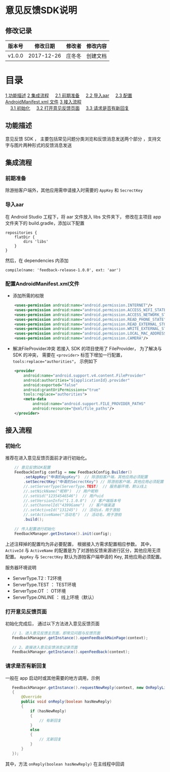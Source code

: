 
意见反馈SDK说明
==========================

## 修改记录

版本号  |   修改日期    |   修改者  |   修改内容
--------|---------------|-----------|-------------------------
v1.0.0  |   2017-12-26  |   庄冬冬  |   创建文档


# 目录
[1 功能描述](#功能描述)
[2 集成流程](#集成流程)
&nbsp;&nbsp;&nbsp;&nbsp;[2.1 前期准备](#前期准备)
&nbsp;&nbsp;&nbsp;&nbsp;[2.2 导入aar](#导入aar)
&nbsp;&nbsp;&nbsp;&nbsp;[2.3 配置 AndroidManifest.xml 文件](#%E9%85%8D%E7%BD%AEandroidmanifestxml%E6%96%87%E4%BB%B6) 
[3 接入流程](#接入流程)  
&nbsp;&nbsp;&nbsp;&nbsp;[3.1 初始化](#初始化)
&nbsp;&nbsp;&nbsp;&nbsp;[3.2 打开意见反馈页面](#打开意见反馈页面)
&nbsp;&nbsp;&nbsp;&nbsp;[3.3 请求是否有新回复](#请求是否有新回复)


## 功能描述
意见反馈 SDK ， 主要包括常见问题分类浏览和反馈消息发送两个部分 ，支持文字与图片两种形式的反馈消息发送

## 集成流程
### 前期准备
除游拍客户端外，其他应用需申请接入时需要的 `AppKey` 和 `SecrectKey`

### 导入aar
在 Android Studio 工程下，将 aar 文件放入 libs 文件夹下， 修改在主项目 app 文件夹下的 build.gradle，添加以下配置
``` 
repositories {  
    flatDir {  
        dirs 'libs'  
    }  
} 
```
然后，在 dependencies 内添加
``` 
compile(name: 'feedback-release-1.0.0', ext: 'aar')  
```

### 配置AndroidManifest.xml文件
- 添加所需的权限
``` xml
    <uses-permission android:name="android.permission.INTERNET"/>
    <uses-permission android:name="android.permission.ACCESS_WIFI_STATE"/>
    <uses-permission android:name="android.permission.ACCESS_NETWORK_STATE"/>
    <uses-permission android:name="android.permission.READ_PHONE_STATE"/>
    <uses-permission android:name="android.permission.READ_EXTERNAL_STORAGE"/>
    <uses-permission android:name="android.permission.WRITE_EXTERNAL_STORAGE"/>
    <uses-permission android:name="android.permission.LOCAL_MAC_ADDRESS"/>
    <uses-permission android:name="android.permission.CAMERA"/>
```

- 解决FileProvider冲突
若接入 SDK 的项目使用了 FileProvider， 为了解决与 SDK 的冲突， 需要在 `<provider>` 标签下增加一行配置， `tools:replace="authorities"`， 示例如下
``` xml
    <provider
        android:name="android.support.v4.content.FileProvider"
        android:authorities="${applicationId}.provider"
        android:exported="false"
        android:grantUriPermissions="true"
        tools:replace="authorities">
        <meta-data
            android:name="android.support.FILE_PROVIDER_PATHS"
            android:resource="@xml/file_paths"/>
    </provider>
```

## 接入流程
### 初始化
推荐在进入意见反馈页面前才进行初始化。
```java
    // 意见反馈SDK配置
    FeedbackConfig config = new FeedbackConfig.Builder()
        .setAppKey("申请的AppKey")  // 除游拍客户端，其他应用必须配置
        .setSecrectKey("申请的SecrectKey") // 除游拍客户端，其他应用必须配置
        //.setServerType(ServerType.TEST)  // 服务器环境，默认线上
        //.setNickName("昵称")  // 用户昵称
        //.setUid("12354546546")  // 用户uid
        //.setVersionInfo("1.1.0.0")  // 客户端版本号
        //.setChannelId("4399Game")  // 客户端渠道
        //.setActiveId("131245")  // 活动id，用于游拍
        //.setActiveName("活动名")  // 活动名，用于游拍
        .build();
        
    // 传入配置进行初始化    
    FeedbackManager.getInstance().init(config);
```
上述注释掉的配置均为非必要配置， 根据接入方需求配置相应参数。
其中，`ActiveId` 与 `ActiveName` 的配置是为了对游拍反馈来源进行区分，其他应用无须配置。
`AppKey` 与 `SecrectKey` 默认为游拍客户端申请的 Key, 其他应用必须配置。

服务器环境说明

* ServerType.T2 : T2环境
* ServerType.TEST ： TEST环境
* ServerType.OT ： OT环境
* ServerType.ONLINE ： 线上环境（默认）

### 打开意见反馈页面
初始化完成后， 通过以下方法进入意见反馈页面
```java
   // 1、进入意见反馈主页面，即常见问题与反馈页面
   FeedbackManager.getInstance().openFeedbackMainPage(context);
   
   // 2、直接进入意见反馈消息记录页面
   FeedbackManager.getInstance().openFeedback(context);
```

### 请求是否有新回复
一般在 app 启动时或其他需要的地方调用，示例
```java
   FeedbackManager.getInstance().requestNewReply(context, new OnReplyListener()
   {
       @Override
       public void onReply(boolean hasNewReply)
       {
           if (hasNewReply)
           {
               // 有新回复
           }
           else
           {
               // 无新回复
           }
       }
   });
```
其中，方法 `onReply(boolean hasNewReply)` 在主线程中回调



